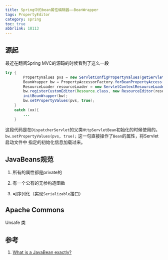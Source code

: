 ```yaml
---
title: Spring中的bean属性编辑器——BeanWrapper
tags: PropertyEditor
category: spring
toc: true
abbrlink: 18113
---
```


## 源起

最近在翻阅Spring MVC的源码的时候看到了这么一段

```java
try {
        PropertyValues pvs = new ServletConfigPropertyValues(getServletConfig(), this.requiredProperties);
        BeanWrapper bw = PropertyAccessorFactory.forBeanPropertyAccess(this);
        ResourceLoader resourceLoader = new ServletContextResourceLoader(getServletContext());
        bw.registerCustomEditor(Resource.class, new ResourceEditor(resourceLoader, getEnvironment()));
        initBeanWrapper(bw);
        bw.setPropertyValues(pvs, true);
    }
    catch (xx){
        ...
    }
```
这段代码是在`DispatcherServlet`的父类`HttpServletBean`初始化的时候使用的。
`bw.setPropertyValues(pvs, true);` 这一句直接操作了`Bean`的属性，将Servlet启动文件中
指定的初始化信息加载过来。

## JavaBeans规范

1. 所有的属性都是private的

2. 有一个公有的无参构造函数

3. 可序列化（实现`Serializable`接口）


## Apache Commons

Unsafe 类

## 参考

1. [What is a JavaBean exactly?](http://stackoverflow.com/questions/3295496/what-is-a-javabean-exactly)